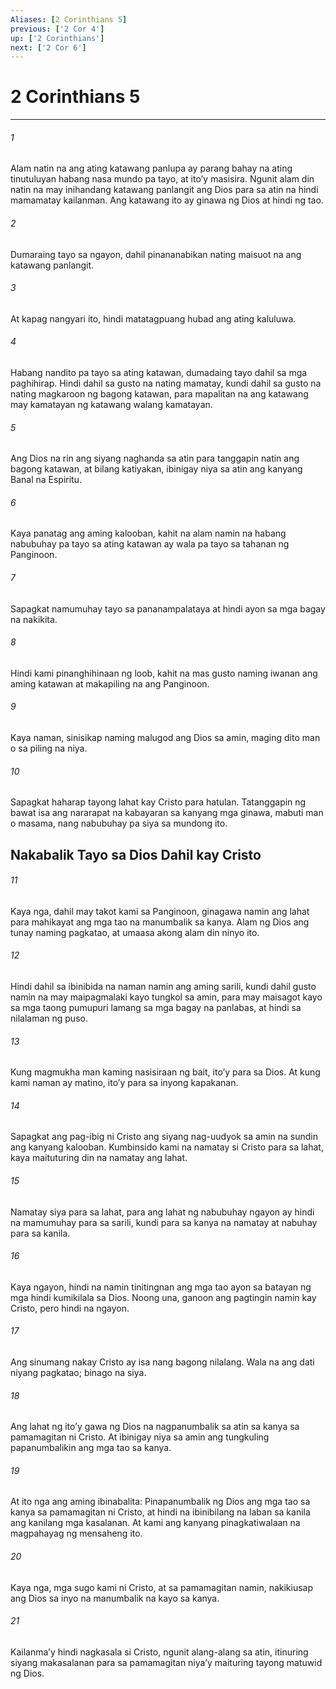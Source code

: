 ```yaml
---
Aliases: [2 Corinthians 5]
previous: ['2 Cor 4']
up: ['2 Corinthians']
next: ['2 Cor 6']
---
```

# 2 Corinthians 5

***






















###### 1 










Alam natin na ang ating katawang panlupa ay parang bahay na ating tinutuluyan habang nasa mundo pa tayo, at itoʼy masisira. Ngunit alam din natin na may inihandang katawang panlangit ang Dios para sa atin na hindi mamamatay kailanman. Ang katawang ito ay ginawa ng Dios at hindi ng tao. 





















###### 2 










Dumaraing tayo sa ngayon, dahil pinananabikan nating maisuot na ang katawang panlangit. 





















###### 3 










At kapag nangyari ito, hindi matatagpuang hubad ang ating kaluluwa. 





















###### 4 










Habang nandito pa tayo sa ating katawan, dumadaing tayo dahil sa mga paghihirap. Hindi dahil sa gusto na nating mamatay, kundi dahil sa gusto na nating magkaroon ng bagong katawan, para mapalitan na ang katawang may kamatayan ng katawang walang kamatayan. 





















###### 5 










Ang Dios na rin ang siyang naghanda sa atin para tanggapin natin ang bagong katawan, at bilang katiyakan, ibinigay niya sa atin ang kanyang Banal na Espiritu. 





















###### 6 










Kaya panatag ang aming kalooban, kahit na alam namin na habang nabubuhay pa tayo sa ating katawan ay wala pa tayo sa tahanan ng Panginoon. 





















###### 7 










Sapagkat namumuhay tayo sa pananampalataya at hindi ayon sa mga bagay na nakikita. 





















###### 8 










Hindi kami pinanghihinaan ng loob, kahit na mas gusto naming iwanan ang aming katawan at makapiling na ang Panginoon. 





















###### 9 










Kaya naman, sinisikap naming malugod ang Dios sa amin, maging dito man o sa piling na niya. 





















###### 10 










Sapagkat haharap tayong lahat kay Cristo para hatulan. Tatanggapin ng bawat isa ang nararapat na kabayaran sa kanyang mga ginawa, mabuti man o masama, nang nabubuhay pa siya sa mundong ito.

## Nakabalik Tayo sa Dios Dahil kay Cristo 





















###### 11 










Kaya nga, dahil may takot kami sa Panginoon, ginagawa namin ang lahat para mahikayat ang mga tao na manumbalik sa kanya. Alam ng Dios ang tunay naming pagkatao, at umaasa akong alam din ninyo ito. 





















###### 12 










Hindi dahil sa ibinibida na naman namin ang aming sarili, kundi dahil gusto namin na may maipagmalaki kayo tungkol sa amin, para may maisagot kayo sa mga taong pumupuri lamang sa mga bagay na panlabas, at hindi sa nilalaman ng puso. 





















###### 13 










Kung magmukha man kaming nasisiraan ng bait, itoʼy para sa Dios. At kung kami naman ay matino, itoʼy para sa inyong kapakanan. 





















###### 14 










Sapagkat ang pag-ibig ni Cristo ang siyang nag-uudyok sa amin na sundin ang kanyang kalooban. Kumbinsido kami na namatay si Cristo para sa lahat, kaya maituturing din na namatay ang lahat. 





















###### 15 










Namatay siya para sa lahat, para ang lahat ng nabubuhay ngayon ay hindi na mamumuhay para sa sarili, kundi para sa kanya na namatay at nabuhay para sa kanila. 





















###### 16 










Kaya ngayon, hindi na namin tinitingnan ang mga tao ayon sa batayan ng mga hindi kumikilala sa Dios. Noong una, ganoon ang pagtingin namin kay Cristo, pero hindi na ngayon. 





















###### 17 










Ang sinumang nakay Cristo ay isa nang bagong nilalang. Wala na ang dati niyang pagkatao; binago na siya. 





















###### 18 










Ang lahat ng itoʼy gawa ng Dios na nagpanumbalik sa atin sa kanya sa pamamagitan ni Cristo. At ibinigay niya sa amin ang tungkuling papanumbalikin ang mga tao sa kanya. 





















###### 19 










At ito nga ang aming ibinabalita: Pinapanumbalik ng Dios ang mga tao sa kanya sa pamamagitan ni Cristo, at hindi na ibinibilang na laban sa kanila ang kanilang mga kasalanan. At kami ang kanyang pinagkatiwalaan na magpahayag ng mensaheng ito. 





















###### 20 










Kaya nga, mga sugo kami ni Cristo, at sa pamamagitan namin, nakikiusap ang Dios sa inyo na manumbalik na kayo sa kanya. 





















###### 21 










Kailanmaʼy hindi nagkasala si Cristo, ngunit alang-alang sa atin, itinuring siyang makasalanan para sa pamamagitan niyaʼy maituring tayong matuwid ng Dios.

